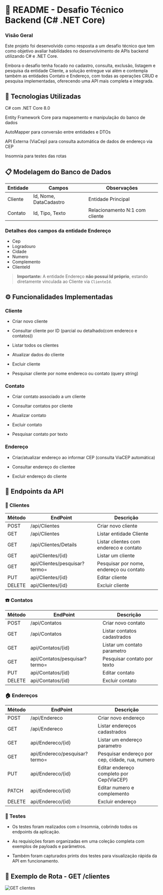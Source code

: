 
# 📌 README - Desafio Técnico Backend (C# .NET Core)

### Visão Geral
Este projeto foi desenvolvido como resposta a um desafio técnico que tem como objetivo avaliar habilidades no desenvolvimento de APIs backend utilizando C# e .NET Core.

Embora o desafio tenha focado no cadastro, consulta, exclusão, listagem e pesquisa da entidade Cliente, a solução entregue vai além e contempla também as entidades Contato e Endereço, com todas as operações CRUD e pesquisa implementadas, oferecendo uma API mais completa e integrada.

## 🚀 Tecnologias Utilizadas

C# com .NET Core 8.0 

Entity Framework Core para mapeamento e manipulação do banco de dados

AutoMapper para conversão entre entidades e DTOs 

API Externa (ViaCep) para consulta automática de dados de endereço via CEP

Insomnia para testes das rotas


## 📋 Modelagem do Banco de Dados

Entidade          | Campos        | Observações  
-----------------|-------------------|------------------  
Cliente| Id, Nome, DataCadastro| Entidade Principal  
Contato| Id, Tipo, Texto| Relacionamento N:1 com cliente

 ### Detalhes dos campos da entidade Endereço

- Cep  
- Logradouro  
- Cidade  
- Numero  
- Complemento  
- ClienteId  
                
> **Importante:** A entidade Endereço **não possui Id próprio**, estando diretamente vinculada ao Cliente via `ClienteId`.


## ⚙️ Funcionalidades Implementadas

### Cliente
 - Criar novo cliente

 - Consultar cliente por ID (parcial ou detalhado(com endereco e contatos))

 - Listar todos os clientes

 - Atualizar dados do cliente

 - Excluir cliente

 - Pesquisar cliente por nome endereco ou contato (query string)

 ### Contato
 - Criar contato associado a um cliente

 - Consultar contatos por cliente

 - Atualizar contato

 - Excluir contato

 - Pesquisar contato por texto

 ### Endereço
 - Criar/atualizar endereço ao informar CEP (consulta ViaCEP automática)

 - Consultar endereço do clientee

 - Excluir endereço do cliente

## 🔗 Endpoints da API
### 🧍 Clientes

Método | EndPoint| Descrição 
-----------------|-------------------|------------------  
POST| /api/Clientes| Criar novo cliente
GET| /api/Clientes| Listar entidade Cliente
GET| /api/Clientes/Details| Listar clientes com endereco e contato
GET| api/Clientes/{id}| Listar um cliente
GET| api/Clientes/pesquisar?termo=| Pesquisar por nome, endereço ou contato
PUT| api/Clientes/{id}| Editar cliente
DELETE| api/Clientes/{id}| Excluir cliente
 

### ☎️ Contatos

Método | EndPoint| Descrição 
-----------------|-------------------|------------------  
POST| /api/Contatos| Criar novo contato
GET| /api/Contatos| Listar contatos cadastrados
GET| api/Contatos/{id}| Listar um contato parametro
GET| api/Contatos/pesquisar?termo=| Pesquisar contato por texto
PUT| api/Contatos/{id}| Editar contato
DELETE| api/Contatos/{id}| Excluir contato

### 🏠 Endereços

Método | EndPoint| Descrição 
-----------------|-------------------|------------------  
POST| /api/Endereco| Criar novo endereço
GET| /api/Endereco| Listar endereços cadastrados
GET| api/Endereco/{id}| Listar um endereço parametro
GET| api/Endereco/pesquisar?termo=| Pesquisar endereço por cep, cidade, rua, numero
PUT| api/Endereco/{id}| Editar endereço completo por Cep(ViaCEP)
PATCH| api/Endereco/{id}| Editar numero e complemento
DELETE| api/Endereco/{id}| Excluir endereço

### 🧪 Testes

 - Os testes foram realizados com o Insomnia, cobrindo todos os endpoints da aplicação.

 - As requisições foram organizadas em uma coleção completa com exemplos de payloads e parâmetros.

 - Também foram capturados prints dos testes para visualização rápida da API em funcionamento.

 ## 📸 Exemplo de Rota - GET /clientes
 ![GET clientes](prints/get-cli.png)
